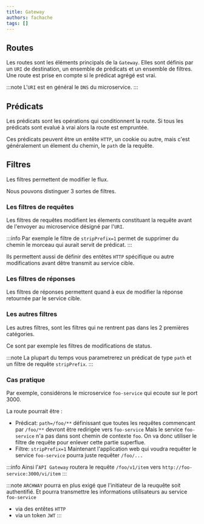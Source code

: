 ```yaml
---
title: Gateway
authors: fachache
tags: []
---
```


## Routes

Les routes sont les éléments principals de la `Gateway`. Elles sont définis par un `URI` de destination, un ensemble de prédicats et un ensemble de filtres. Une route est prise en compte si le prédicat agrégé est vrai.

:::note
L'`URI` est en général le `DNS` du microservice.
:::

## Prédicats

Les prédicats sont les opérations qui conditionnent la route. Si tous les prédicats sont evalué à vrai alors la route est empruntée.

Ces prédicats peuvent être un entête `HTTP`, un cookie ou autre, mais c'est généralement un élement du chemin, le `path` de la requête.

## Filtres

Les filtres permettent de modifier le flux.

Nous pouvons distinguer 3 sortes de filtres.

### Les filtres de requêtes

Les filtres de requêtes modifient les élements constituant la requête avant de l'envoyer au microservice désigné par l'`URI`.

:::info
Par exemple le filtre de `stripPrefix=1` permet de supprimer du chemin le morceau qui aurait servit de prédicat.
:::

Ils permettent aussi de définir des entêtes `HTTP` spécifique ou autre modifications avant dêtre transmit au service cible.

### Les filtres de réponses

Les filtres de réponses permettent quand à eux de modifier la réponse retournée par le service cible.

### Les autres filtres

Les autres filtres, sont les filtres qui ne rentrent pas dans les 2 premières catégories.

Ce sont par exemple les filtres de modifications de status.

:::note
La plupart du temps vous parametrerez un prédicat de type `path` et un filtre de requête `stripPrefix`.
:::

### Cas pratique

Par exemple, considérons le microservice `foo-service` qui ecoute sur le port 3000.

La route pourrait être :

- Prédicat: `path=/foo/**` définissant que toutes les requêtes commencant par `/foo/**` devront être redirigée vers `foo-service`
Mais le service `foo-service` n'a pas dans sont chemin de contexte `foo`.
On va donc utiliser le filtre de requête pour enlever cette partie superflue.
- Filtre: `stripPrefix=1`
Maintenant l'application web qui voudra requêter le service `foo-service` pourra juste requêter `/foo/...` 

:::info
Ainsi l'`API Gateway` routera le requête `/foo/v1/item` vers `http://foo-service:3000/vi/item`
:::

:::note
`ARCHWAY` pourra en plus exigé que l'initiateur de la reuquête soit authentifié. Et pourra transmettre les informations utilisateurs au service `foo-service`
 - via des entêtes `HTTP`
 - via un token `JWT`
:::
